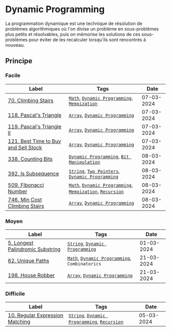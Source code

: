 # Dynamic Programming

La programmation dynamique est une technique de résolution de problèmes algorithmiques où l'on divise un problème en sous-problèmes plus petits et résolvables, puis on mémorise les solutions de ces sous-problèmes pour éviter de les recalculer lorsqu'ils sont rencontrés à nouveau.

## Principe

### Facile

| Label                                                                                                    | Tags                                                                                                                    | Date       |
| -------------------------------------------------------------------------------------------------------- | ----------------------------------------------------------------------------------------------------------------------- | ---------- |
| [70. Climbing Stairs](../Probleme/0070.%20Climbing%20Stairs/)                                            | [`Math`](./math.md), [`Dynamic Programming`](./dp.md), [`Memoization`](./memoization.md)                                | 07-03-2024 |
| [118. Pascal's Triangle](../Probleme/0118.%20Pascal's%20Triangle/)                                       | [`Array`](./array.md), [`Dynamic Programming`](./dp.md)                                                                 | 07-03-2024 |
| [119. Pascal's Triangle II](../Probleme/0119.%20Pascal's%20Triangle%20II/)                               | [`Array`](./array.md), [`Dynamic Programming`](./dp.md)                                                                 | 07-03-2024 |
| [121. Best Time to Buy and Sell Stock](../Probleme/0121.%20Best%20Time%20to%20Buy%20and%20Sell%20Stock/) | [`Array`](./array.md), [`Dynamic Programming`](./dp.md)                                                                 | 07-03-2024 |
| [338. Counting Bits](../Probleme/0338.%20Counting%20Bits/)                                               | [`Dynamic Programming`](./dp.md), [`Bit Manipulation`](./bit_manipulation.md)                                           | 08-03-2024 |
| [392. Is Subsequence](../Probleme/0392.%20Is%20Subsequence/)                                             | [`String`](./string.md), [`Two Pointers`](./two_pointers.md), [`Dynamic Programming`](./dp.md)                          | 08-03-2024 |
| [509. Fibonacci Number](../Probleme/0509.%20Fibonacci%20Number/)                                         | [`Math`](./math.md), [`Dynamic Programming`](./dp.md), [`Memoization`](./memoization.md), [`Recursion`](./recursion.md) | 08-03-2024 |
| [746. Min Cost Climbing Stairs](../Probleme/0746.%20Min%20Cost%20Climbing%20Stairs/)                     | [`Array`](./array.md), [`Dynamic Programming`](./dp.md)                                                                 | 08-03-2024 |

### Moyen

| Label                                                                                      | Tags                                                                   | Date       |
| ------------------------------------------------------------------------------------------ | ---------------------------------------------------------------------- | ---------- |
| [5. Longest Palindromic Substring](../Probleme/0005.%20Longest%20Palindromic%20Substring/) | [`String`](./string.md), [`Dynamic Programming`](./dp.md)              | 01-03-2024 |
| [62. Unique Paths](../Probleme/0062.%20Unique%20Paths/)                                    | [`Math`](./math.md), [`Dynamic Programming`](./dp.md), `Combinatorics` | 21-03-2024 |
| [198. House Robber](../Probleme/0198.%20House%20Robber/)                                   | [`Array`](./array.md), [`Dynamic Programming`](./dp.md)                | 21-03-2024 |

### Difficile

| Label                                                                                   | Tags                                                                                     | Date       |
| --------------------------------------------------------------------------------------- | ---------------------------------------------------------------------------------------- | ---------- |
| [10. Regular Expression Matching](../Probleme/0010.%20Regular%20Expression%20Matching/) | [`String`](./string.md), [`Dynamic Programming`](./dp.md), [`Recursion`](./recursion.md) | 05-03-2024 |

